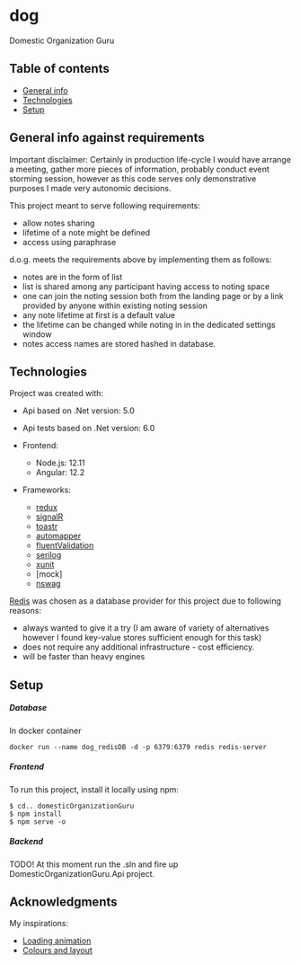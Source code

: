 # dog

Domestic Organization Guru

## Table of contents
* [General info](#general-info)
* [Technologies](#technologies)
* [Setup](#setup)

## General info against requirements
Important disclaimer: Certainly in production life-cycle I would have arrange a meeting, gather more pieces of information, probably conduct event storming session, however as this code serves only demonstrative purposes I made very autonomic decisions.

This project meant to serve following requirements:
  * allow notes sharing
  * lifetime of a note might be defined
  * access using paraphrase

d.o.g. meets the requirements above by implementing them as follows:
  * notes are in the form of list
  * list is shared among any participant having access to noting space
  * one can join the noting session both from the landing page or by a link provided by anyone within existing noting session
  * any note lifetime at first is a default value
  * the lifetime can be changed while noting in in the dedicated settings window
  * notes access names are stored hashed in database.

## Technologies
Project was created with:
* Api based on .Net version: 5.0
* Api tests based on .Net version: 6.0
* Frontend:
  * Node.js: 12.11
  * Angular: 12.2

* Frameworks:
  * [redux](https://ngrx.io/)
  * [signalR](https://docs.microsoft.com/en-us/aspnet/core/signalr/introduction?view=aspnetcore-5.0)
  * [toastr](https://www.npmjs.com/package/ngx-toastr)
  * [automapper](https://docs.automapper.org/en/stable/)
  * [fluentValidation](https://docs.fluentvalidation.net/en/latest/aspnet.html)
  * [serilog](https://serilog.net/)
  * [xunit](https://xunit.net/)
  * [mock]
  * [nswag](https://github.com/RicoSuter/NSwag)

[Redis](https://redis.io/) was chosen as a database provider for this project due to following reasons:
  * always wanted to give it a try (I am aware of variety of alternatives however I found key-value stores sufficient enough for this task)
  * does not require any additional infrastructure - cost efficiency.
  * will be faster than heavy engines


## Setup
##### Database
In docker container
```
docker run --name dog_redisDB -d -p 6379:6379 redis redis-server
```

##### Frontend
To run this project, install it locally using npm:
```
$ cd.. domesticOrganizationGuru
$ npm install
$ npm serve -o
```

##### Backend
TODO!
At this moment run the .sln and fire up DomesticOrganizationGuru.Api project.

## Acknowledgments

My inspirations:
* [Loading animation](https://codepen.io/Sirop)
* [Colours and layout](https://codepen.io/rickyeckhardt)

